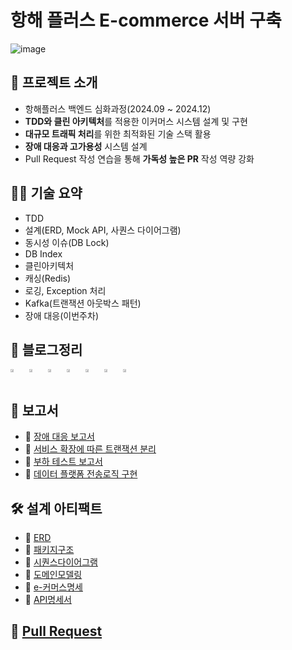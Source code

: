 # 항해 플러스 E-commerce 서버 구축
![image](https://github.com/user-attachments/assets/dcf53367-0f3b-4b27-9bac-aab23dbffe74)

## 📌 프로젝트 소개

- 항해플러스 백엔드 심화과정(2024.09 ~ 2024.12)
- **TDD와 클린 아키텍처**를 적용한 이커머스 시스템 설계 및 구현
- **대규모 트래픽 처리**를 위한 최적화된 기술 스택 활용
- **장애 대응과 고가용성** 시스템 설계
- Pull Request 작성 연습을 통해 **가독성 높은 PR** 작성 역량 강화


## 🧑‍💻 기술 요약

- TDD
- 설계(ERD, Mock API, 사퀀스 다이어그램)
- 동시성 이슈(DB Lock)
- DB Index
- 클린아키텍처
- 캐싱(Redis)
- 로깅, Exception 처리
- Kafka(트랜잭션 아웃박스 패턴)
- 장애 대응(이번주차)


## 📝 블로그정리

<div style="display: flex; flex-wrap: wrap; gap: 10px;">
  <a href="https://velog.io/@wontaekoh/%EB%AA%A8%EB%86%80%EB%A6%AC%EC%8B%9D-MSA-%EB%A6%AC%ED%8C%A9%ED%84%B0%EB%A7%81%ED%8A%B8%EB%9E%9C%EC%9E%AD%EC%85%98-%EC%95%84%EC%9B%83%EB%B0%95%EC%8A%A4-%ED%8C%A8%ED%84%B4-%EB%B3%B4%EC%83%81-%ED%8A%B8%EB%9E%9C%EC%9E%AD%EC%85%98">
    <img src="https://velog-readme-stats.vercel.app/api?name=wontaekoh&slug=모놀리식-MSA-리팩터링트랜잭션-아웃박스-패턴-보상-트랜잭션" width="49%">
  </a>
  <a href="https://velog.io/@wontaekoh/MSA-%EB%8F%84%EC%9E%85%EC%9D%98-%EB%AA%A9%EC%A0%81%EA%B3%BC-%EA%B3%A0%EB%A0%A4%EC%82%AC%ED%95%AD">
    <img src="https://velog-readme-stats.vercel.app/api?name=wontaekoh&slug=MSA-도입의-목적과-고려사항" width="49%">
  </a> 
  <a href="https://velog.io/@wontaekoh/Cache%EB%A5%BC-%ED%99%9C%EC%9A%A9%ED%95%98%EC%97%AC-%EC%A1%B0%ED%9A%8C-%EC%84%B1%EB%8A%A5-%EA%B0%9C%EC%84%A0%ED%95%98%EA%B8%B0">
    <img src="https://velog-readme-stats.vercel.app/api?name=wontaekoh&slug=Cache를-활용하여-조회-성능-개선하기" width="49%">
  </a>
  <a href="https://velog.io/@wontaekoh/222-wqm0kz8m">
    <img src="https://velog-readme-stats.vercel.app/api?name=wontaekoh&slug=222-wqm0kz8m" width="49%">
  </a>
  <a href="https://velog.io/@wontaekoh/%EB%82%98%EB%8A%94-%ED%81%B4%EB%A6%B0%EC%95%84%ED%82%A4%ED%85%8D%EC%B2%98%EB%A5%BC-%EC%9D%B4%EB%A0%87%EA%B2%8C-%EA%B5%AC%ED%98%84%ED%95%98%EC%98%80%EB%8B%A4">
    <img src="https://velog-readme-stats.vercel.app/api?name=wontaekoh&slug=나는-클린아키텍처를-이렇게-구현하였다" width="49%">
  </a>
  <a href="https://velog.io/@wontaekoh/%EB%8F%99%EC%8B%9C%EC%84%B1-%EB%AC%B8%EC%A0%9C-%EB%B0%8F-Java%EC%97%90%EC%84%9C%EC%9D%98-%ED%95%B4%EA%B2%B0%EB%B0%A9%EB%B2%95">
    <img src="https://velog-readme-stats.vercel.app/api?name=wontaekoh&slug=동시성-문제-및-Java에서의-해결방법" width="49%">
  </a>
  <a href="https://velog.io/@wontaekoh/API-First-DesignOpen-API-CodeGenerator%EB%A5%BC-%ED%99%9C%EC%9A%A9">
    <img src="https://velog-readme-stats.vercel.app/api?name=wontaekoh&slug=API-First-DesignOpen-API-CodeGenerator를-활용" width="49%">
  </a>
</div>

## 📑 보고서

- 📁 [장애 대응 보고서](./documentation/장애대응보고서.md)
- 📁 [서비스 확장에 따른 트랜잭션 분리](./documentation/서비스확장에따른트랜잭션분리.md)
- 📁 [부하 테스트 보고서](./documentation/부하테스트보고서.md)
- 📁 [데이터 플랫폼 전송로직 구현](./documentation/데이터플랫폼전송로직구현.md)

## 🛠️ 설계 아티팩트

- 📁 [ERD](./documentation/ERD.md)
- 📁 [패키지구조](./documentation/패키지구조.md)
- 📁 [시퀀스다이어그램](./documentation/시퀀스다이어그램.md)
- 📁 [도메인모델링](./documentation/도메인모델링.md)
- 📁 [e-커머스명세](./documentation/e-커머스명세.md)
- 📁 [API명세서](./documentation/API명세서.md)

## 🔀 [Pull Request](https://github.com/onetaek/e-commerce-project/pulls?q=is%3Apr+is%3Aclosed)